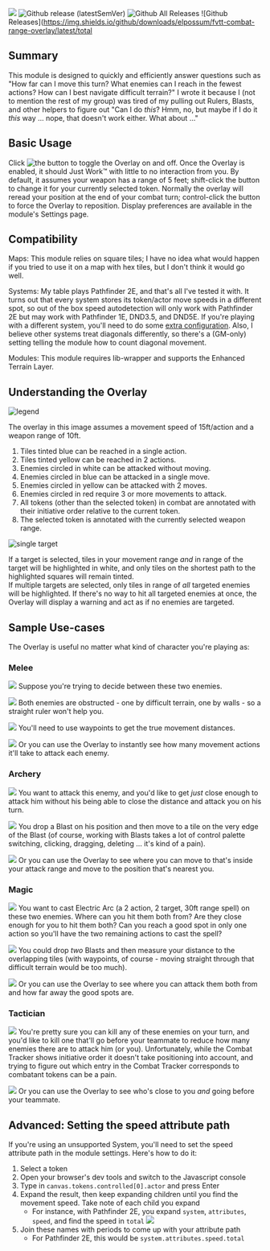 ![](https://img.shields.io/endpoint?url=https%3A%2F%2Ffoundryshields.com%2Fversion%3Fstyle%3Dflat%26url%3Dhttps%3A%2F%2Fraw.githubusercontent.com%2Felpossum%2Ffvtt-combat-range-overlay%2Fmaster%2Fmodule.json)
![Github release (latestSemVer)](https://img.shields.io/github/v/release/elpossum/fvtt-combat-range-overlay)
![Github All Releases](https://img.shields.io/github/downloads/elpossum/fvtt-combat-range-overlay/total?label=All%20Downloads)
![Github Releases](https://img.shields.io/github/downloads/elpossum/fvtt-combat-range-overlay/latest/total

## Summary

This module is designed to quickly and efficiently answer questions such as "How far can I move this turn? What enemies can I reach in the fewest actions? How can I best navigate difficult terrain?" I wrote it because I (not to mention the rest of my group) was tired of my pulling out Rulers, Blasts, and other helpers to figure out "Can I do _this_? Hmm, no, but maybe if I do it _this_ way ... nope, that doesn't work either. What about ..."

## Basic Usage

Click ![the button](https://i.imgur.com/Q3baWqE.png) to toggle the Overlay on and off. Once the Overlay is enabled, it should Just Work™ with little to no interaction from you. By default, it assumes your weapon has a range of 5 feet; shift-click the button to change it for your currently selected token. Normally the overlay will reread your position at the end of your combat turn; control-click the button to force the Overlay to reposition. Display preferences are available in the module's Settings page.

## Compatibility
Maps: This module relies on square tiles; I have no idea what would happen if you tried to use it on a map with hex tiles, but I don't think it would go well.

Systems: My table plays Pathfinder 2E, and that's all I've tested it with.
It turns out that every system stores its token/actor move speeds in a different spot,
so out of the box speed autodetection will only work with Pathfinder 2E but may work with Pathfinder 1E, DND3.5,
and DND5E. If you're playing with a different system, you'll need to do some
[extra configuration](#advanced-setting-the-speed-attribute-path). Also, I believe other systems
treat diagonals differently, so there's a (GM-only) setting telling the module how to count
diagonal movement.

Modules: This module requires lib-wrapper and supports the Enhanced Terrain Layer.

## Understanding the Overlay

![legend](https://i.imgur.com/1YCtMlcm.png)

The overlay in this image assumes a movement speed of 15ft/action and a weapon range of 10ft.

1. Tiles tinted blue can be reached in a single action.  
2. Tiles tinted yellow can be reached in 2 actions.  
3. Enemies circled in white can be attacked without moving.  
4. Enemies circled in blue can be attacked in a single move.  
5. Enemies circled in yellow can be attacked with 2 moves.  
6. Enemies circled in red require 3 or more movements to attack.  
7. All tokens (other than the selected token) in combat are annotated with their initiative order relative to the current token.  
8. The selected token is annotated with the currently selected weapon range.  

![single target](https://i.imgur.com/hvcAz8Dm.png)

If a target is selected, tiles in your movement range _and_ in range of the target will be highlighted in white, and only tiles on the shortest path to the highlighted squares will remain tinted.  
If multiple targets are selected, only tiles in range of _all_ targeted enemies will be highlighted. If there's no way to hit all targeted enemies at once, the Overlay will display a warning and act as if no enemies are targeted.

## Sample Use-cases

The Overlay is useful no matter what kind of character you're playing as:

### Melee

![](https://i.imgur.com/ovqMINDm.png)
Suppose you're trying to decide between these two enemies.

![](https://i.imgur.com/8ulKbLcm.png)
Both enemies are obstructed - one by difficult terrain, one by walls - so a straight ruler won't help you.

![](https://i.imgur.com/zfVMijUm.png)
You'll need to use waypoints to get the true movement distances.

![](https://i.imgur.com/5JyPLjKm.png)
Or you can use the Overlay to instantly see how many movement actions it'll take to attack each enemy.

### Archery

![](https://i.imgur.com/Nekak5pm.png)
You want to attack this enemy, and you'd like to get _just_ close enough to attack him without his being able to close the distance and attack you on his turn.

![](https://i.imgur.com/Ez92oZbm.png)
You drop a Blast on his position and then move to a tile on the very edge of the Blast (of course, working with Blasts takes a lot of control palette switching, clicking, dragging, deleting ... it's kind of a pain).

![](https://i.imgur.com/gT63Nilm.png)
Or you can use the Overlay to see where you can move to that's inside your attack range and move to the position that's nearest you.

### Magic

![](https://i.imgur.com/ZIj5udkm.png)
You want to cast Electric Arc (a 2 action, 2 target, 30ft range spell) on these two enemies. Where can you hit them both from? Are they close enough for you to hit them both? Can you reach a good spot in only one action so you'll have the two remaining actions to cast the spell?

![](https://i.imgur.com/1xUwltam.png)
You could drop _two_ Blasts and then measure your distance to the overlapping tiles (with waypoints, of course - moving straight through that difficult terrain would be too much).

![](https://i.imgur.com/F1vzxOWm.png)
Or you can use the Overlay to see where you can attack them both from and how far away the good spots are.

### Tactician

![](https://i.imgur.com/9BhBlAdm.png)
You're pretty sure you can kill any of these enemies on your turn, and you'd like to kill one that'll go before your teammate to reduce how many enemies there are to attack him (or you). Unfortunately, while the Combat Tracker shows initiative order it doesn't take positioning into account, and trying to figure out which entry in the Combat Tracker corresponds to combatant tokens can be a pain.

![](https://i.imgur.com/0LSVZ5gm.png)
Or you can use the Overlay to see who's close to you _and_ going before your teammate.

## Advanced: Setting the speed attribute path
If you're using an unsupported System, you'll need to set the speed attribute path in 
the module settings. Here's how to do it:
1) Select a token
1) Open your browser's dev tools and switch to the Javascript console
1) Type in `canvas.tokens.controlled[0].actor` and press Enter
1) Expand the result, then keep expanding children until you find the movement speed. Take note of each child
you expand
    * For instance, with Pathfinder 2E, you expand `system`, `attributes`, `speed`, and find the speed in `total` ![](https://i.imgur.com/BYoh4kr.png)
1) Join these names with periods to come up with your attribute path
    * For Pathfinder 2E, this would be `system.attributes.speed.total`
